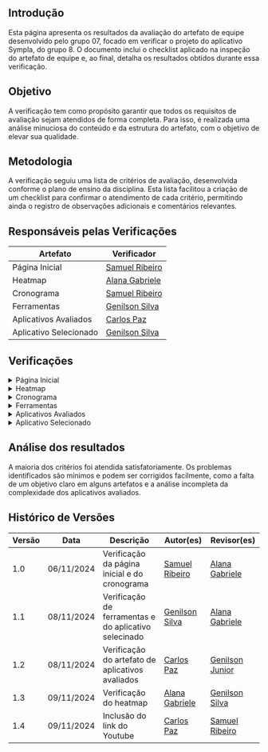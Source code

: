 ## Introdução

Esta página apresenta os resultados da avaliação do artefato de equipe desenvolvido pelo grupo 07, focado em verificar o projeto do aplicativo Sympla, do grupo 8. O documento inclui o checklist aplicado na inspeção do artefato de equipe e, ao final, detalha os resultados obtidos durante essa verificação.

## Objetivo

A verificação tem como propósito garantir que todos os requisitos de avaliação sejam atendidos de forma completa. Para isso, é realizada uma análise minuciosa do conteúdo e da estrutura do artefato, com o objetivo de elevar sua qualidade.

## Metodologia

A verificação seguiu uma lista de critérios de avaliação, desenvolvida conforme o plano de ensino da disciplina. Esta lista facilitou a criação de um checklist para confirmar o atendimento de cada critério, permitindo ainda o registro de observações adicionais e comentários relevantes.

## Responsáveis pelas Verificações

| Artefato               | Verificador                                        |
| ---------------------- | -------------------------------------------------- |
| Página Inicial         | [Samuel Ribeiro](https://github.com/SamuelRicosta) |
| Heatmap                | [Alana Gabriele](https://github.com/alanagabriele) |
| Cronograma             | [Samuel Ribeiro](https://github.com/SamuelRicosta) |
| Ferramentas            | [Genilson Silva](https://github.com/GenilsonJrs)   |
| Aplicativos Avaliados  | [Carlos Paz](https://github.com/dudupaz)           |
| Aplicativo Selecionado | [Genilson Silva](https://github.com/GenilsonJrs)   |

## Verificações

<details>
  <summary>Página Inicial</summary>

<h2>Lista de Verificação</h2>

  <div style="text-align: center;">
    <p><strong>Tabela 1: Lista de Verificação</strong></p>
  </div>

<table>
  <thead>
    <tr>
      <th>Número</th>
      <th>GitHub Pages possui:</th>
      <th>Avaliação</th>
      <th>Versão e data da última avaliação</th>
    </tr>
  </thead>
  <tbody>
    <tr>
      <td>1</td>
      <td>A página exibe todos os membros da equipe conforme as informações fornecidas na planilha?</td>
      <td>Sim</td>
      <td>Versão 1.1 - 07/11</td>
    </tr>
    <tr>
      <td>2</td>
      <td>O artefato exibe um histórico de versões, detalhando versão, data e responsáveis?</td>
      <td>Sim</td>
      <td>Versão 1.1 - 07/11</td>
    </tr>
    <tr>
      <td>3</td>
      <td>Cada membro da equipe está representado com foto e nome visíveis na página inicial?</td>
      <td>Sim</td>
      <td>Versão 1.1 - 07/11</td>
    </tr>
    <tr>
      <td>4</td>
      <td>A página contém uma introdução explicativa sobre o conteúdo e objetivos do artefato?</td>
      <td>Sim</td>
      <td>Versão 1.1 - 07/11</td>
    </tr>
    <tr>
      <td>5</td>
      <td>Os textos estão redigidos de acordo com a norma culta e sem erros de digitação ou gramática?</td>
      <td>Sim</td>
      <td>Versão 1.1 - 07/11</td>
    </tr>
    <tr>
      <td>6</td>
      <td>Todas as tabelas e imagens mencionadas no texto estão corretamente legendadas e com fontes?</td>
      <td>Sim</td>
      <td>Versão 1.1 - 07/11</td>
    </tr>
  </tbody>
</table>

<p style="text-align: center; font-size: 14px;">
    Autor: <a href="https://github.com/SamuelRicosta" target="_blank">Samuel Ribeiro</a>
  </p>

<h2>Resultado</h2>

<p>Durante a avaliação da página inicial, não foram encontradas dificuldades. Todos os critérios foram atendidos de forma satisfatória</p>

<h2>Recomendações</h2>

<p>Apesar de tudo estar conforme o esperado, é importante garantir que o histórico de versões continue sendo atualizado à medida que o projeto avança.</p>

<h2>Gravação</h2>

<div style="text-align: center">
<p>Vídeo 1 - Verificação do artefato</p>
</div>
 
<iframe width="560" height="315" src="https://www.youtube.com/embed/JSkTInnOAwM?si=ijY-61gXe0a7DwhS" title="YouTube video player" frameborder="0" allow="accelerometer; autoplay; clipboard-write; encrypted-media; gyroscope; picture-in-picture; web-share" referrerpolicy="strict-origin-when-cross-origin" allowfullscreen></iframe>

<p style="text-align: center; font-size: 14px;">
    Autor: <a href="https://github.com/SamuelRicosta" target="_blank">Samuel Ribeiro</a>
  </p>

</details>

<!-- Heatmap -->
<details>
  <summary>Heatmap</summary>

<h2>Lista de Verificação</h2>

  <div style="text-align: center;">
    <p><strong>Tabela 2: Lista de Verificação</strong></p>
  </div>

<table>
  <thead>
    <tr>
      <th>Número</th>
      <th>O GitHub Pages possui:</th>
      <th>Avaliação</th>
      <th>Versão e Data da última avaliação</th>
    </tr>
  </thead>
  <tbody>
    <tr>
      <td>1</td>
      <td>O artefato possui introdução?</td>
      <td>Sim</td>
      <td>v 1.1 - 28/10</td>
    </tr>
    <tr>
      <td>3</td>
      <td>As tabelas e imagens possuem legenda e fonte e elas são chamadas dentro do texto?</td>
      <td>Sim</td>
      <td>v 1.1 - 28/10</td>
    </tr>
    <tr>
      <td>4</td>
      <td>O histórico de versão está padronizado?</td>
      <td>Sim</td>
      <td>v 1.1 - 28/10</td>
    </tr>
    <tr>
      <td>5</td>
      <td>O(s) autor(es) e o(s) revisor(es) do artefato estão identificados?</td>
      <td>Sim</td>
      <td>v 1.1 - 28/10</td>
    </tr>
    <tr>
      <td>6</td>
      <td>Referências bibliográficas e/ou bibliografia estão incluídas?</td>
      <td>Sim</td>
      <td>v 1.1 - 28/10</td>
    </tr>
  </tbody>
</table>
<p style="text-align: center;">Autor - <a href="https://github.com/alanagabriele">Alana Gabriele</a></p>

<h2>Resultado</h2>

<p>Nenhum problema foi encontrado.
</p>

<h2>Gravação</h2>

<div style="text-align: center">
<p>Vídeo 2 - Verificação do artefato</p>
</div>
 
<iframe width="560" height="315" src="https://www.youtube.com/embed/hIQZl6sWpMI?si=KLPTplnsYCCr1qQ1" title="YouTube video player" frameborder="0" allow="accelerometer; autoplay; clipboard-write; encrypted-media; gyroscope; picture-in-picture; web-share" referrerpolicy="strict-origin-when-cross-origin" allowfullscreen></iframe>

<p style="text-align: center;">Autor - <a href="https://github.com/alanagabriele">Alana Gabriele</a></p>

</details>

<!-- cronograma -->
<details>
  <summary>Cronograma</summary>

<h2>Lista de Verificação</h2>

  <div style="text-align: center;">
    <p><strong>Tabela 3: Lista de Verificação</strong></p>
  </div>
<table>
  <thead>
    <tr>
      <th>Número</th>
      <th>GitHub Pages possui:</th>
      <th>Avaliação</th>
      <th>Versão e data da última avaliação</th>
    </tr>
  </thead>
  <tbody>
    <tr>
      <td>1</td>
      <td>O cronograma do planejamento apresenta todas as atividades de todas as etapas para cada integrante com as datas de início e fim das entregas dos artefatos e com o período de revisão deles?</td>
      <td>Sim</td>
      <td>Versão 1.0 - 08/11</td>
    </tr>
    <tr>
      <td>2</td>
      <td>O cronograma do planejamento apresenta um período de gravação da apresentação de cada etapa?</td>
      <td>Sim</td>
      <td>Versão 1.0 - 08/11</td>
    </tr>
    <tr>
      <td>3</td>
      <td>O artefato inclui uma seção de escopo do projeto?</td>
      <td>Sim</td>
      <td>Versão 1.0 - 08/11</td>
    </tr>
    <tr>
      <td>4</td>
      <td>O cronograma prevê um período de revisão/ajustes nos artefatos devido às considerações dos monitores/professor?</td>
      <td>Sim</td>
      <td>Versão 1.0 - 08/11</td>
    </tr>
    <tr>
      <td>5</td>
      <td>O cronograma executado com quem realizou cada artefato/atividade com as datas de início e fim da construção/realização do artefato/atividade?</td>
      <td>Sim</td>
      <td>Versão 1.0 - 08/11</td>
    </tr>
    <tr>
      <td>6</td>
      <td>Foram utilizadas referências bibliográficas adequadas?</td>
      <td>Sim</td>
      <td>Versão 1.0 - 08/11</td>
    </tr>
    <tr>
      <td>7</td>
      <td>Há um histórico de versão atualizado?</td>
      <td>Sim</td>
      <td>Versão 1.0 - 08/11</td>
    </tr>
    <tr>
      <td>8</td>
      <td>Foram utilizadas referências bibliográficas adequadas?</td>
      <td>Sim</td>
      <td>Versão 1.0 - 08/11</td>
    </tr>
    <tr>
      <td>9</td>
      <td>As revisões foram realizadas por um membro diferente do autor original?</td>
      <td>Sim</td>
      <td>Versão 1.0 - 08/11</td>
    </tr>
  </tbody>
</table>

<p style="text-align: center; font-size: 14px;">
    Autor: <a href="https://github.com/SamuelRicosta" target="_blank">Samuel Ribeiro</a>
  </p>

<h2> Dificuldades Observadas</h2>

<p>
Durante a análise do cronograma do projeto, não foram encontradas dificuldades significativas ou falhas nos critérios avaliados. O cronograma abrangeu todas as etapas necessárias, incluindo as atividades de cada integrante, com datas de início, fim e períodos de revisão.
</p>

<h2> Recomendações</h2>
<p>Embora não tenha sido identificado nenhum erro, é importante manter a continuidade nas revisões e garantir que as atividades sigam o cronograma estabelecido. </p>

<h2>Gravação</h2>

<div style="text-align: center">
<p>Vídeo 3 - Verificação do artefato</p>
</div>
 
<iframe width="560" height="315" src="https://www.youtube.com/embed/u4hSuC_ZYkA?si=0r69p61vD5zRtw2N" title="YouTube video player" frameborder="0" allow="accelerometer; autoplay; clipboard-write; encrypted-media; gyroscope; picture-in-picture; web-share" referrerpolicy="strict-origin-when-cross-origin" allowfullscreen></iframe>

<p style="text-align: center; font-size: 14px;">
    Autor: <a href="https://github.com/SamuelRicosta" target="_blank">Samuel Ribeiro</a>
  </p>

</details>

<!-- ferramentas -->
<details>
  <summary>Ferramentas</summary>

<h2>Lista de Verificação</h2>

  <div style="text-align: center;">
    <p><strong>Tabela 4: Lista de Verificação</strong></p>
  </div>

<table>
  <thead>
    <tr>
      <th>Número</th>
      <th>GitHub Pages possui:</th>
      <th>Avaliação</th>
      <th>Versão e Data da última avaliação</th>
    </tr>
  </thead>
  <tbody>
    <tr>
      <td>1</td>
      <td>O artefato possui introdução?</td>
      <td>Sim</td>
      <td>v 1.0 - 08/11</td>
    </tr>
    <tr>
      <td>2</td>
      <td>O artefato possui objetivo?</td>
      <td>Não</td>
      <td>v 1.0 - 08/11</td>
    </tr>
    <tr>
      <td>3</td>
      <td>Descrição e imagem das ferramentas?</td>
      <td>Sim</td>
      <td>v 1.0 - 08/11</td>
    </tr>
    <tr>
      <td>4</td>
      <td>Referências bibliográficas e/ou bibliografia?</td>
      <td>Sim</td>
      <td>v 1.0 - 08/11</td>
    </tr>
    <tr>
      <td>5</td>
      <td>As tabelas e imagens possuem legenda e fonte e elas são chamadas dentro do texto?</td>
      <td>Não se aplica</td>
      <td>v 1.0 - 08/11</td>
    </tr>
    <tr>
      <td>6</td>
      <td>Os textos estão escritos em norma culta e sem erros de digitação?</td>
      <td>Sim</td>
      <td>v 1.0 - 08/11</td>
    </tr>
    <tr>
      <td>7</td>
      <td>O artefato possui histórico de versões apresentando a versão, a data e os responsáveis?</td>
      <td>Sim</td>
      <td>v 1.0 - 08/11</td>
    </tr>
  </tbody>
</table>

<p style="text-align: center;">Autor - <a href="https://github.com/GenilsonJrs">Genilson Junior</a></p>

<h2> Problemas</h2>

<p>
O único problema identificado foi a ausência de um objetivo específico e datado apresentado em tópico. Embora pareça um detalhe simples, isso pode gerar questionamentos.
</p>

<h2> Recomendações</h2>
<p>Incluir um tópico dedicado aos objetivos, acompanhado de uma explicação mais detalhada sobre a finalidade do artefato.
 </p>

<h2>Gravação</h2>

<p >O vídeo pode ser visto direto no <a href="https://www.youtube.com/watch?v=NDltUM5PDgI">YouTube.</a></p>

<div style="text-align: center">
<p>Vídeo 4 - Verificação do artefato</p>
</div>

<iframe width="560" height="315" src="https://www.youtube.com/embed/NDltUM5PDgI?si=f5cnJjCnDYeLf_R9" title="YouTube video player" frameborder="0" allow="accelerometer; autoplay; clipboard-write; encrypted-media; gyroscope; picture-in-picture; web-share" referrerpolicy="strict-origin-when-cross-origin" allowfullscreen></iframe>

<p style="text-align: center;">Autor - <a href="https://github.com/GenilsonJrs">Genilson Junior</a></p>

</details>

 <!-- Aplicativos Avaliados -->
<details>
  <summary>Aplicativos Avaliados</summary>

<h2>Lista de Verificação</h2>

  <div style="text-align: center;">
    <p><strong>Tabela 5: Lista de Verificação</strong></p>
  </div>

<table>
  <thead>
    <tr>
      <th>Número</th>
      <th>GitHub Pages possui:</th>
      <th>Avaliação</th>
      <th>Versão e Data da última avaliação</th>
    </tr>
  </thead>
  <tbody>
    <tr>
      <td>1</td>
      <td>O artefato possui introdução?</td>
      <td>Sim</td>
      <td>v 1.0 - 08/11</td>
    </tr>
    <tr>
      <td>2</td>
      <td>Todos os aplicativos escolhidos são Open Source (Código Aberto)?</td>
      <td>Sim</td>
      <td>v 1.1 - 08/11</td>
    </tr>
    <tr>
      <td>3</td>
      <td>Cada um dos integrantes avaliou um aplicativo?</td>
      <td>Sim</td>
      <td>v 1.1 - 08/11</td>
    </tr>
    <tr>
      <td>4</td>
      <td>Cada aplicativo possui uma descrição?</td>
      <td>Sim</td>
      <td>v 1.1 - 08/11</td>
    </tr>
    <tr>
      <td>5</td>
      <td>É mencionada a complexidade de cada aplicativo?</td>
      <td>Incompleto</td>
      <td>v 1.0 - 08/11</td>
    </tr>
    <tr>
      <td>6</td>
      <td>Os aplicativos nunca foram trabalhados anteriormente na disciplina?</td>
      <td>Sim</td>
      <td>v 1.1 - 08/11</td>
    </tr>
    <tr>
      <td>7</td>
      <td>Os textos dos artefatos estão escritos em norma culta e sem erros de digitação?</td>
      <td>Sim</td>
      <td>v 1.1 - 08/11</td>
    </tr>
    <tr>
      <td>8</td>
      <td>Todas as tabelas e imagens são mencionadas no texto, possuem legendas e fontes?</td>
      <td>Sim</td>
      <td>v 1.1 - 08/11</td>
    </tr>
    <tr>
      <td>9</td>
      <td>O artefato possui bibliografia ou referência bibliográfica?</td>
      <td>Sim</td>
      <td>v 1.1 - 08/11</td>
    </tr>
    <tr>
      <td>10</td>
      <td>O artefato possui histórico de versões, apresentando a versão, a data e os responsáveis?</td>
      <td>Sim</td>
      <td>v 1.1 - 08/11</td>
    </tr>
  </tbody>
</table>

<p style="text-align: center; font-size: 14px;">
    Autor: <a href="https://github.com/dudupaz" target="_blank">Carlos Paz</a>
  </p>

<h2> Recomendações</h2>
<p>Seria benéfico incluir análises sobre a complexidade de cada aplicativo, destacando aspectos técnicos e funcionalidades.
 </p>

<h2>Gravação</h2>

<div style="text-align: center">
<p>Vídeo 5 - Verificação do artefato</p>
</div>

<iframe width="560" height="315" src="https://www.youtube.com/embed/O4lMiWf58Jk" title="YouTube video player" frameborder="0" allow="accelerometer; autoplay; clipboard-write; encrypted-media; gyroscope; picture-in-picture; web-share" referrerpolicy="strict-origin-when-cross-origin" allowfullscreen></iframe>

<p style="text-align: center; font-size: 14px;">
    Autor: <a href="https://github.com/dudupaz" target="_blank">Carlos Paz</a>
  </p>
</details>

<!-- Aplicativo Selecionado -->
<details>
  <summary>Aplicativo Selecionado</summary>

<h2>Lista de Verificação</h2>

  <div style="text-align: center;">
    <p><strong>Tabela 6: Lista de Verificação</strong></p>
  </div>

<table>
  <thead>
    <tr>
      <th>Número</th>
      <th>GitHub Pages possui:</th>
      <th>Avaliação</th>
      <th>Versão e Data da última avaliação</th>
    </tr>
  </thead>
  <tbody>
    <tr>
      <td>1</td>
      <td>O artefato possui introdução?</td>
      <td>Sim</td>
      <td>v 1.0 - 08/11</td>
    </tr>
    <tr>
      <td>2</td>
      <td>O artefato possui objetivo?</td>
      <td>Não</td>
      <td>v 1.0 - 08/11</td>
    </tr>
    <tr>
      <td>3</td>
      <td>Motivação e critérios para a escolha do aplicativo?</td>
      <td>Sim</td>
      <td>v 1.0 - 08/11</td>
    </tr>
    <tr>
      <td>4</td>
      <td>Referências bibliográficas e/ou bibliografia?</td>
      <td>Sim</td>
      <td>v 1.0 - 08/11</td>
    </tr>
    <tr>
      <td>5</td>
      <td>As tabelas e imagens possuem legenda e fonte e são chamadas dentro do texto?</td>
      <td>Não se aplica</td>
      <td>v 1.0 - 08/11</td>
    </tr>
    <tr>
      <td>6</td>
      <td>Os textos estão escritos em norma culta e sem erros de digitação?</td>
      <td>Sim</td>
      <td>v 1.0 - 08/11</td>
    </tr>
    <tr>
      <td>7</td>
      <td>O artefato possui histórico de versões apresentando a versão, a data e os responsáveis?</td>
      <td>Sim</td>
      <td>v 1.0 - 08/11</td>
    </tr>
  </tbody>
</table>

<p style="text-align: center;">Autor - <a href="https://github.com/GenilsonJrs">Genilson Junior</a></p>

<h2> Problemas</h2>

<p>
O único problema identificado foi a ausência de um objetivo específico e datado apresentado em tópico. Embora pareça um detalhe simples, isso pode gerar questionamentos.
</p>

<h2> Recomendações</h2>
<p>Incluir um tópico dedicado aos objetivos, acompanhado de uma explicação mais detalhada sobre a finalidade do artefato.
 </p>

<h2>Gravação</h2>

<p >O vídeo pode ser visto direto no <a href="https://www.youtube.com/watch?v=PnM20gaJa1g">YouTube.</a></p>

<div style="text-align: center">
<p>Vídeo 6 - Verificação do artefato</p>
</div>

<iframe width="560" height="315" src="https://www.youtube.com/embed/PnM20gaJa1g?si=26K5KQNOnb6BRRpC" title="YouTube video player" frameborder="0" allow="accelerometer; autoplay; clipboard-write; encrypted-media; gyroscope; picture-in-picture; web-share" referrerpolicy="strict-origin-when-cross-origin" allowfullscreen></iframe>

<p style="text-align: center;">Autor - <a href="https://github.com/GenilsonJrs">Genilson Junior</a></p>

</details>

## Análise dos resultados

A maioria dos critérios foi atendida satisfatoriamente. Os problemas identificados são mínimos e podem ser corrigidos facilmente, como a falta de um objetivo claro em alguns artefatos e a análise incompleta da complexidade dos aplicativos avaliados.

## Histórico de Versões

| Versão |    Data    | Descrição                                             | Autor(es)                                          | Revisor(es)                                        |
| ------ | :--------: | ----------------------------------------------------- | -------------------------------------------------- | -------------------------------------------------- |
| 1.0    | 06/11/2024 | Verificação da página inicial e do cronograma         | [Samuel Ribeiro](https://github.com/SamuelRicosta) | [Alana Gabriele](https://github.com/alanagabriele) |
| 1.1    | 08/11/2024 | Verificação de ferramentas e do aplicativo selecinado | [Genilson Silva](https://github.com/GenilsonJrs)   | [Alana Gabriele](https://github.com/alanagabriele) |
| 1.2    | 08/11/2024 | Verificação do artefato de aplicativos avaliados      | [Carlos Paz](https://github.com/dudupaz)           | [Genilson Junior](https://github.com/GenilsonJrs)  |
| 1.3    | 09/11/2024 | Verificação do heatmap                                | [Alana Gabriele](https://github.com/alanagabriele) | [Genilson Silva](https://github.com/GenilsonJrs)   |
| 1.4    | 09/11/2024 | Inclusão do link do Youtube                           | [Carlos Paz](https://github.com/dudupaz)           | [Samuel Ribeiro](https://github.com/SamuelRicosta) |
